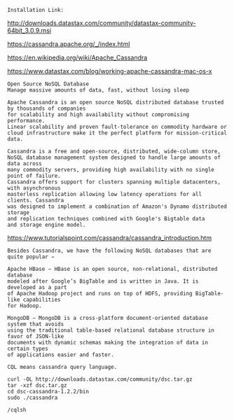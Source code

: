 ```
Installation Link:
```

http://downloads.datastax.com/community/datastax-community-64bit_3.0.9.msi

https://cassandra.apache.org/_/index.html

https://en.wikipedia.org/wiki/Apache_Cassandra

https://www.datastax.com/blog/working-apache-cassandra-mac-os-x

```
Open Source NoSQL Database
Manage massive amounts of data, fast, without losing sleep

Apache Cassandra is an open source NoSQL distributed database trusted by thousands of companies 
for scalability and high availability without compromising performance. 
Linear scalability and proven fault-tolerance on commodity hardware or
cloud infrastructure make it the perfect platform for mission-critical data.

Cassandra is a free and open-source, distributed, wide-column store,
NoSQL database management system designed to handle large amounts of data across
many commodity servers, providing high availability with no single point of failure.
Cassandra offers support for clusters spanning multiple datacenters, with asynchronous
masterless replication allowing low latency operations for all clients. Cassandra
was designed to implement a combination of Amazon's Dynamo distributed storage 
and replication techniques combined with Google's Bigtable data 
and storage engine model.
```


https://www.tutorialspoint.com/cassandra/cassandra_introduction.htm

```
Besides Cassandra, we have the following NoSQL databases that are quite popular −

Apache HBase − HBase is an open source, non-relational, distributed database
modeled after Google’s BigTable and is written in Java. It is developed as a part 
of Apache Hadoop project and runs on top of HDFS, providing BigTable-like capabilities
for Hadoop.

MongoDB − MongoDB is a cross-platform document-oriented database system that avoids 
using the traditional table-based relational database structure in favor of JSON-like
documents with dynamic schemas making the integration of data in certain types
of applications easier and faster.

CQL means cassandra query language.
```

```
curl -OL http://downloads.datastax.com/community/dsc.tar.gz
tar -xzf dsc.tar.gz
cd dsc-cassandra-1.2.2/bin
sudo ./cassandra

/cqlsh
```

